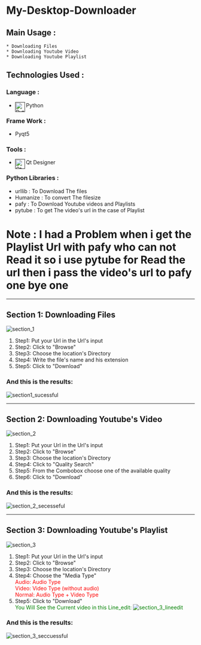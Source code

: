# My-Desktop-Downloader
   ## Main Usage :
    * Downloading Files
    * Downloading Youtube Video 
    * Downloading Youtube Playlist
   ## Technologies Used :
   ### Language :  
   * Python [<img align="left" alt="Python" width="26px" src="https://img.icons8.com/color/48/000000/python.png"/>]()
   ### Frame Work :
   * Pyqt5 
   ### Tools : 
   * Qt Designer [<img align="left" alt="Qt Designer" width="26px" src="https://cdn.icon-icons.com/icons2/159/PNG/256/designer_qt4_qt_22418.png" />]()
   ### Python Libraries :
   * urllib : To Download The files
   * Humanize : To convert The filesize
   * pafy : To Download Youtube videos and Playlists 
   * pytube : To get The video's url in the case of Playlist
   # Note : I had a Problem when i get the Playlist Url with pafy who can not Read it so i use pytube for Read the url then i pass the video's url to pafy one bye one
   ___
   ## Section 1: Downloading Files
   ![section_1](https://user-images.githubusercontent.com/86334640/123672649-dac7d280-d83f-11eb-81d5-32695d9b8a91.PNG)
   1. Step1: Put your Url in the Url's input
   2. Step2: Click to "Browse"
   3. Step3: Choose the location's Directory
   4. Step4: Write the file's name and his extension
   5. Step5: Click to "Download"
   ### And this is the results:
   ![section1_sucessful](https://user-images.githubusercontent.com/86334640/123673649-013a3d80-d841-11eb-8d4b-b672cf5194ec.PNG)
   ___
   ## Section 2: Downloading Youtube's Video
   ![section_2](https://user-images.githubusercontent.com/86334640/123673887-42325200-d841-11eb-9cad-0f79c4942cf3.PNG)
   1. Step1: Put your Url in the Url's input
   2. Step2: Click to "Browse"
   3. Step3: Choose the location's Directory
   4. Step4: Click to "Quality Search"
   5. Step5: From the Combobox choose one of the   available quality
   6. Step6: Click to "Download"
   ### And this is the results:
   ![section_2_secesseful](https://user-images.githubusercontent.com/86334640/123674616-1a8fb980-d842-11eb-9679-8121482c61f3.PNG)
   ___
   ## Section 3: Downloading Youtube's Playlist
   ![section_3](https://user-images.githubusercontent.com/86334640/123674750-3eeb9600-d842-11eb-872f-587fa95a924e.PNG)
   1. Step1: Put your Url in the Url's input
   2. Step2: Click to "Browse"
   3. Step3: Choose the location's Directory
   4. Step4: Choose the "Media Type" <br>
   <span style="color: red">Audio: Audio Type <br>
   Video: Video Type (without audio) <br>
   Normal: Audio Type + Video Type</span>
   5. Step5: Click to "Download" <br>
   <span style="color : green">You Will See the Current video in this Line_edit:
   ![section_3_lineedit](https://user-images.githubusercontent.com/86334640/123676241-f8973680-d843-11eb-8bd6-c5631195ac73.png)
   ### And this is the results:
   ![section_3_seccuessful](https://user-images.githubusercontent.com/86334640/123676646-81ae6d80-d844-11eb-9da5-790cc3edcd2d.PNG)







 
